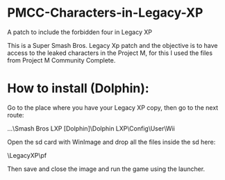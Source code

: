 # PMCC-Characters-in-Legacy-XP
A patch to include the forbidden four in Legacy XP

This is a Super Smash Bros. Legacy Xp patch and the objective is to have access to the leaked characters in the Project M, for this I used the files from Project M Community Complete.

# How to install (Dolphin):
Go to the place where you have your Legacy XP copy, then go to the next route: 

...\Smash Bros LXP [Dolphin]\Dolphin LXP\Config\User\Wii

Open the sd card with WinImage and drop all the files inside the sd here:

\LegacyXP\pf

Then save and close the image and run the game using the launcher.
